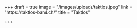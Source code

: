 +++
draft = true
image = "/images/uploads/taktlos.jpeg"
link = "https://taktlos-band.ch/"
title = "Taktlos"

+++
